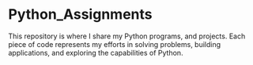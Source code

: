 # Python_Assignments
This repository is where I share my Python programs, and projects. Each piece of code represents my efforts in solving problems, building applications, and exploring the capabilities of Python.
